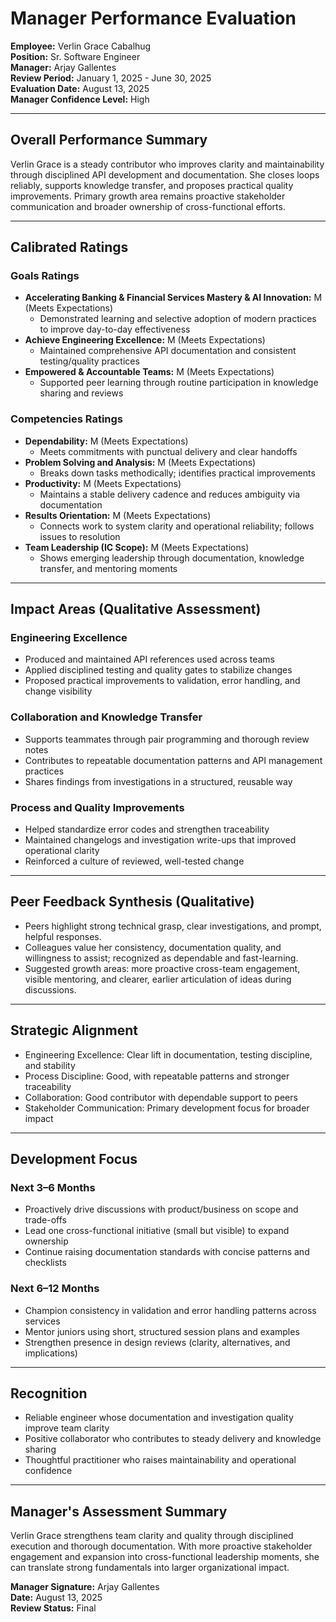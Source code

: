 # Manager Performance Evaluation

**Employee:** Verlin Grace Cabalhug  
**Position:** Sr. Software Engineer  
**Manager:** Arjay Gallentes  
**Review Period:** January 1, 2025 - June 30, 2025  
**Evaluation Date:** August 13, 2025  
**Manager Confidence Level:** High

---

## Overall Performance Summary

Verlin Grace is a steady contributor who improves clarity and maintainability through disciplined API development and documentation. She closes loops reliably, supports knowledge transfer, and proposes practical quality improvements. Primary growth area remains proactive stakeholder communication and broader ownership of cross-functional efforts.

---

## Calibrated Ratings

### Goals Ratings
- **Accelerating Banking & Financial Services Mastery & AI Innovation:** M (Meets Expectations)
  - Demonstrated learning and selective adoption of modern practices to improve day-to-day effectiveness
- **Achieve Engineering Excellence:** M (Meets Expectations)
  - Maintained comprehensive API documentation and consistent testing/quality practices
- **Empowered & Accountable Teams:** M (Meets Expectations)
  - Supported peer learning through routine participation in knowledge sharing and reviews

### Competencies Ratings
- **Dependability:** M (Meets Expectations)
  - Meets commitments with punctual delivery and clear handoffs
- **Problem Solving and Analysis:** M (Meets Expectations)
  - Breaks down tasks methodically; identifies practical improvements
- **Productivity:** M (Meets Expectations)
  - Maintains a stable delivery cadence and reduces ambiguity via documentation
- **Results Orientation:** M (Meets Expectations)
  - Connects work to system clarity and operational reliability; follows issues to resolution
- **Team Leadership (IC Scope):** M (Meets Expectations)
  - Shows emerging leadership through documentation, knowledge transfer, and mentoring moments

---

## Impact Areas (Qualitative Assessment)

### Engineering Excellence
- Produced and maintained API references used across teams
- Applied disciplined testing and quality gates to stabilize changes
- Proposed practical improvements to validation, error handling, and change visibility

### Collaboration and Knowledge Transfer
- Supports teammates through pair programming and thorough review notes
- Contributes to repeatable documentation patterns and API management practices
- Shares findings from investigations in a structured, reusable way

### Process and Quality Improvements
- Helped standardize error codes and strengthen traceability
- Maintained changelogs and investigation write-ups that improved operational clarity
- Reinforced a culture of reviewed, well-tested change

---

## Peer Feedback Synthesis (Qualitative)

- Peers highlight strong technical grasp, clear investigations, and prompt, helpful responses.
- Colleagues value her consistency, documentation quality, and willingness to assist; recognized as dependable and fast-learning.
- Suggested growth areas: more proactive cross-team engagement, visible mentoring, and clearer, earlier articulation of ideas during discussions.

---

## Strategic Alignment
- Engineering Excellence: Clear lift in documentation, testing discipline, and stability
- Process Discipline: Good, with repeatable patterns and stronger traceability
- Collaboration: Good contributor with dependable support to peers
- Stakeholder Communication: Primary development focus for broader impact

---

## Development Focus

### Next 3–6 Months
- Proactively drive discussions with product/business on scope and trade-offs
- Lead one cross-functional initiative (small but visible) to expand ownership
- Continue raising documentation standards with concise patterns and checklists

### Next 6–12 Months
- Champion consistency in validation and error handling patterns across services
- Mentor juniors using short, structured session plans and examples
- Strengthen presence in design reviews (clarity, alternatives, and implications)

---

## Recognition
- Reliable engineer whose documentation and investigation quality improve team clarity
- Positive collaborator who contributes to steady delivery and knowledge sharing
- Thoughtful practitioner who raises maintainability and operational confidence

---

## Manager's Assessment Summary
Verlin Grace strengthens team clarity and quality through disciplined execution and thorough documentation. With more proactive stakeholder engagement and expansion into cross-functional leadership moments, she can translate strong fundamentals into larger organizational impact.

**Manager Signature:** Arjay Gallentes  
**Date:** August 13, 2025  
**Review Status:** Final



